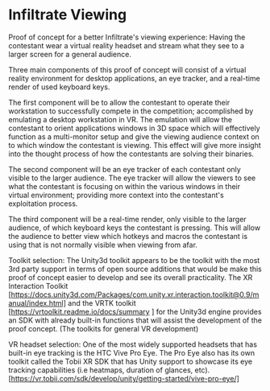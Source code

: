 # Infiltrate Viewing
Proof of concept for a better Infiltrate's viewing experience: Having the contestant wear a virtual reality headset and stream what they see to a larger screen for a general audience.

Three main components of this proof of concept will consist of a virtual reality environment for desktop applications, an eye tracker, and a real-time render of used keyboard keys. 

The first component will be to allow the contestant to operate their workstation to successfully compete in the competition; accomplished by emulating a desktop workstation in VR. The emulation will allow the contestant to orient applications windows in 3D space which will effectively function as a multi-monitor setup and give the viewing audience context on to which window the contestant is viewing. This effect will give more insight into the thought process of how the contestants are solving their binaries.

The second component will be an eye tracker of each contestant only visible to the larger audience. The eye tracker will allow the viewers to see what the contestant is focusing on within the various windows in their virtual environment; providing more context into the contestant's exploitation process.

The third component will be a real-time render, only visible to the larger audience, of which keyboard keys the contestant is pressing. This will allow the audience to better view which hotkeys and macros the contestant is using that is not normally visible when viewing from afar.

Toolkit selection: The Unity3d toolkit appears to be the toolkit with the most 3rd party support in terms of open source additions that would be make this proof of concept easier to develop and see its overall practicality. The XR Interaction Toolkit [https://docs.unity3d.com/Packages/com.unity.xr.interaction.toolkit@0.9/manual/index.html] and the VRTK toolkit [https://vrtoolkit.readme.io/docs/summary ] for the Unity3d engine provides an SDK with already built-in functions that will assist the development of the proof concept. (The toolkits for general VR development)

VR headset selection: One of the most widely supported headsets that has built-in eye tracking is the HTC Vive Pro Eye. The Pro Eye also has its own toolkit called the Tobii XR SDK that has Unity support to showcase its eye tracking capabilities (i.e heatmaps, duration of glances, etc). [https://vr.tobii.com/sdk/develop/unity/getting-started/vive-pro-eye/]
